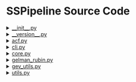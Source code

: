 <!-- markdownlint-disable MD033 -->
<!-- markdownlint-disable MD032 -->
<!-- markdownlint-disable MD022 -->

# SSPipeline Source Code

<details><summary><a href="__init__.py#L1">__init__.py</a></summary>

This file is where Python goes whenever you want to run the pipeline. The pipeline wouldn't work without this!

</details>

<details><summary><a href="__version__.py#L1">__version__.py</a></summary>

This file contains the version of the command line tool. Nothing too important!

</details>

<details><summary><a href="acf.py#L1">acf.py</a></summary>

This file contains the following functions:

- [`ACF`](acf.py#L30%23L48)

Helper function for `acf_result`

- [`acf_result`](acf.py#L51%23L96)

Obtains the lags for each parameter

</details>

<details><summary><a href="cli.py#L1">cli.py</a></summary>

This file contains the function [`main`](cli.py#L62%23L170), which implements the pipeline's command line tool. It uses the [Click](http://click.pocoo.org/) Python package to do this.

</details>

<details><summary><a href="core.py#L1">core.py</a></summary>

This file contains the following functions:

- [`update_mean`](core.py#L40%23L48)

- [`update_cov`](core.py#L51%23L65)

- [`random_move`](core.py#L68%23L87)

- [`adaptivemcmc`](core.py#L90%23L148)

- [`runner`](core.py#L151%23L177)

- [`history_plots`](core.py#L180%23L206)

- [`final_params_pool`](core.py#L209%23L232)

- [`max_ls_parameters`](core.py#L235%23L257)

- [`diagnostic_plots`](core.py#L260%23L437)

- [`output_parameters`](core.py#L440%23L452)
  </details>

<details><summary><a href="gelman_rubin.py#L1">gelman_rubin.py</a></summary>

This file contains the following functions:

- [`GR_diag`](gelman_rubin.py#L30%23L47)

Helper function to `GR_result`

- [`psrf`](gelman_rubin.py#L50%23L93)

Helper function to `GR_result`

- [`GR_result`](gelman_rubin.py#L96%23L161)

Obtains the maximum burnin for the chains

</details>

<details><summary><a href="gev_utils.py#L1">gev_utils.py</a></summary>

This file contains the following functions:

- [`loglikelihood`](gev_utils.py#L27%23L52)

This function implements the log-likelihood.

- [`logprior`](gev_utils.py#L55%23L75)

This function implements the prior distribution.

- [`logpost`](gev_utils.py#L78%23L112)

In this function, we add the the log-prior and log-likelihood together to obtain the log-posterior score.

</details>

<details><summary><a href="utils.py#L1">utils.py</a></summary>

This file contains the following functions:

- [`check_params`](utils.py#L30%23L94)

This function takes in the settings found in the configuration file, and parses them to make sure required parameters were passed in and also inserts common settings to optional parameters, not were not included in the configuration file.

- [`read_and_clean`](utils.py#L97%23L187)

- [`log`](utils.py#L190%23L211)
  </details>
